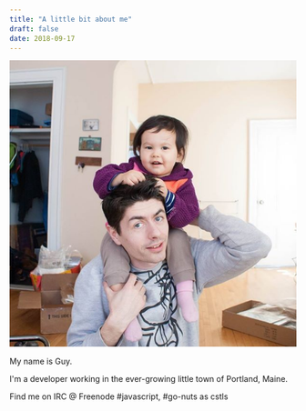 ```yaml
---
title: "A little bit about me"
draft: false
date: 2018-09-17
---
```


![me the dad](methedad.jpg)

My name is Guy.

I'm a developer working in the ever-growing little town of Portland, Maine.

Find me on IRC @ Freenode #javascript, #go-nuts as cstls